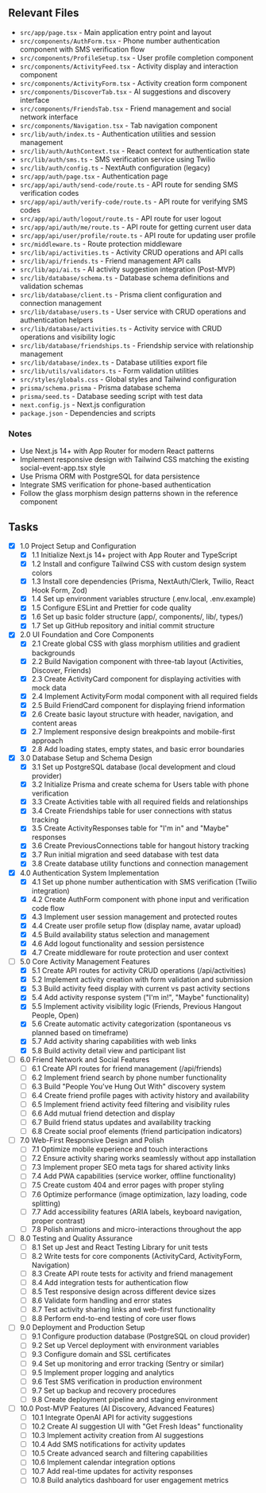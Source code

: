## Relevant Files

- `src/app/page.tsx` - Main application entry point and layout
- `src/components/AuthForm.tsx` - Phone number authentication component with SMS verification flow
- `src/components/ProfileSetup.tsx` - User profile completion component
- `src/components/ActivityFeed.tsx` - Activity display and interaction component
- `src/components/ActivityForm.tsx` - Activity creation form component
- `src/components/DiscoverTab.tsx` - AI suggestions and discovery interface
- `src/components/FriendsTab.tsx` - Friend management and social network interface
- `src/components/Navigation.tsx` - Tab navigation component
- `src/lib/auth/index.ts` - Authentication utilities and session management
- `src/lib/auth/AuthContext.tsx` - React context for authentication state
- `src/lib/auth/sms.ts` - SMS verification service using Twilio
- `src/lib/auth/config.ts` - NextAuth configuration (legacy)
- `src/app/auth/page.tsx` - Authentication page
- `src/app/api/auth/send-code/route.ts` - API route for sending SMS verification codes
- `src/app/api/auth/verify-code/route.ts` - API route for verifying SMS codes
- `src/app/api/auth/logout/route.ts` - API route for user logout
- `src/app/api/auth/me/route.ts` - API route for getting current user data
- `src/app/api/user/profile/route.ts` - API route for updating user profile
- `src/middleware.ts` - Route protection middleware
- `src/lib/api/activities.ts` - Activity CRUD operations and API calls
- `src/lib/api/friends.ts` - Friend management API calls
- `src/lib/api/ai.ts` - AI activity suggestion integration (Post-MVP)
- `src/lib/database/schema.ts` - Database schema definitions and validation schemas
- `src/lib/database/client.ts` - Prisma client configuration and connection management
- `src/lib/database/users.ts` - User service with CRUD operations and authentication helpers
- `src/lib/database/activities.ts` - Activity service with CRUD operations and visibility logic
- `src/lib/database/friendships.ts` - Friendship service with relationship management
- `src/lib/database/index.ts` - Database utilities export file
- `src/lib/utils/validators.ts` - Form validation utilities
- `src/styles/globals.css` - Global styles and Tailwind configuration
- `prisma/schema.prisma` - Prisma database schema
- `prisma/seed.ts` - Database seeding script with test data
- `next.config.js` - Next.js configuration
- `package.json` - Dependencies and scripts

### Notes

- Use Next.js 14+ with App Router for modern React patterns
- Implement responsive design with Tailwind CSS matching the existing social-event-app.tsx style
- Use Prisma ORM with PostgreSQL for data persistence
- Integrate SMS verification for phone-based authentication
- Follow the glass morphism design patterns shown in the reference component

## Tasks

- [x] 1.0 Project Setup and Configuration
  - [x] 1.1 Initialize Next.js 14+ project with App Router and TypeScript
  - [x] 1.2 Install and configure Tailwind CSS with custom design system colors
  - [x] 1.3 Install core dependencies (Prisma, NextAuth/Clerk, Twilio, React Hook Form, Zod)
  - [x] 1.4 Set up environment variables structure (.env.local, .env.example)
  - [x] 1.5 Configure ESLint and Prettier for code quality
  - [x] 1.6 Set up basic folder structure (app/, components/, lib/, types/)
  - [x] 1.7 Set up GitHub repository and initial commit structure

- [x] 2.0 UI Foundation and Core Components
  - [x] 2.1 Create global CSS with glass morphism utilities and gradient backgrounds
  - [x] 2.2 Build Navigation component with three-tab layout (Activities, Discover, Friends)
  - [x] 2.3 Create ActivityCard component for displaying activities with mock data
  - [x] 2.4 Implement ActivityForm modal component with all required fields
  - [x] 2.5 Build FriendCard component for displaying friend information
  - [x] 2.6 Create basic layout structure with header, navigation, and content areas
  - [x] 2.7 Implement responsive design breakpoints and mobile-first approach
  - [x] 2.8 Add loading states, empty states, and basic error boundaries

- [x] 3.0 Database Setup and Schema Design
  - [x] 3.1 Set up PostgreSQL database (local development and cloud provider)
  - [x] 3.2 Initialize Prisma and create schema for Users table with phone verification
  - [x] 3.3 Create Activities table with all required fields and relationships
  - [x] 3.4 Create Friendships table for user connections with status tracking
  - [x] 3.5 Create ActivityResponses table for "I'm in" and "Maybe" responses
  - [x] 3.6 Create PreviousConnections table for hangout history tracking
  - [x] 3.7 Run initial migration and seed database with test data
  - [x] 3.8 Create database utility functions and connection management

- [x] 4.0 Authentication System Implementation
  - [x] 4.1 Set up phone number authentication with SMS verification (Twilio integration)
  - [x] 4.2 Create AuthForm component with phone input and verification code flow
  - [x] 4.3 Implement user session management and protected routes
  - [x] 4.4 Create user profile setup flow (display name, avatar upload)
  - [x] 4.5 Build availability status selection and management
  - [x] 4.6 Add logout functionality and session persistence
  - [x] 4.7 Create middleware for route protection and user context

- [ ] 5.0 Core Activity Management Features
  - [x] 5.1 Create API routes for activity CRUD operations (/api/activities)
  - [x] 5.2 Implement activity creation with form validation and submission
  - [x] 5.3 Build activity feed display with current vs past activity sections
  - [x] 5.4 Add activity response system ("I'm in!", "Maybe" functionality)
  - [x] 5.5 Implement activity visibility logic (Friends, Previous Hangout People, Open)
  - [x] 5.6 Create automatic activity categorization (spontaneous vs planned based on timeframe)
  - [x] 5.7 Add activity sharing capabilities with web links
  - [x] 5.8 Build activity detail view and participant list

- [ ] 6.0 Friend Network and Social Features
  - [ ] 6.1 Create API routes for friend management (/api/friends)
  - [ ] 6.2 Implement friend search by phone number functionality
  - [ ] 6.3 Build "People You've Hung Out With" discovery system
  - [ ] 6.4 Create friend profile pages with activity history and availability
  - [ ] 6.5 Implement friend activity feed filtering and visibility rules
  - [ ] 6.6 Add mutual friend detection and display
  - [ ] 6.7 Build friend status updates and availability tracking
  - [ ] 6.8 Create social proof elements (friend participation indicators)

- [ ] 7.0 Web-First Responsive Design and Polish
  - [ ] 7.1 Optimize mobile experience and touch interactions
  - [ ] 7.2 Ensure activity sharing works seamlessly without app installation
  - [ ] 7.3 Implement proper SEO meta tags for shared activity links
  - [ ] 7.4 Add PWA capabilities (service worker, offline functionality)
  - [ ] 7.5 Create custom 404 and error pages with proper styling
  - [ ] 7.6 Optimize performance (image optimization, lazy loading, code splitting)
  - [ ] 7.7 Add accessibility features (ARIA labels, keyboard navigation, proper contrast)
  - [ ] 7.8 Polish animations and micro-interactions throughout the app

- [ ] 8.0 Testing and Quality Assurance
  - [ ] 8.1 Set up Jest and React Testing Library for unit tests
  - [ ] 8.2 Write tests for core components (ActivityCard, ActivityForm, Navigation)
  - [ ] 8.3 Create API route tests for activity and friend management
  - [ ] 8.4 Add integration tests for authentication flow
  - [ ] 8.5 Test responsive design across different device sizes
  - [ ] 8.6 Validate form handling and error states
  - [ ] 8.7 Test activity sharing links and web-first functionality
  - [ ] 8.8 Perform end-to-end testing of core user flows

- [ ] 9.0 Deployment and Production Setup
  - [ ] 9.1 Configure production database (PostgreSQL on cloud provider)
  - [ ] 9.2 Set up Vercel deployment with environment variables
  - [ ] 9.3 Configure domain and SSL certificates
  - [ ] 9.4 Set up monitoring and error tracking (Sentry or similar)
  - [ ] 9.5 Implement proper logging and analytics
  - [ ] 9.6 Test SMS verification in production environment
  - [ ] 9.7 Set up backup and recovery procedures
  - [ ] 9.8 Create deployment pipeline and staging environment

- [ ] 10.0 Post-MVP Features (AI Discovery, Advanced Features)
  - [ ] 10.1 Integrate OpenAI API for activity suggestions
  - [ ] 10.2 Create AI suggestion UI with "Get Fresh Ideas" functionality
  - [ ] 10.3 Implement activity creation from AI suggestions
  - [ ] 10.4 Add SMS notifications for activity updates
  - [ ] 10.5 Create advanced search and filtering capabilities
  - [ ] 10.6 Implement calendar integration options
  - [ ] 10.7 Add real-time updates for activity responses
  - [ ] 10.8 Build analytics dashboard for user engagement metrics